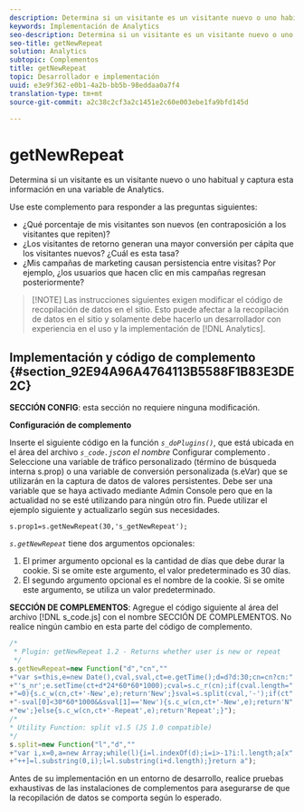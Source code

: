 ```yaml
---
description: Determina si un visitante es un visitante nuevo o uno habitual y captura esta información en una variable de Analytics.
keywords: Implementación de Analytics
seo-description: Determina si un visitante es un visitante nuevo o uno habitual y captura esta información en una variable de Analytics.
seo-title: getNewRepeat
solution: Analytics
subtopic: Complementos
title: getNewRepeat
topic: Desarrollador e implementación
uuid: e3e9f362-e0b1-4a2b-bb5b-98eddaa0a7f4
translation-type: tm+mt
source-git-commit: a2c38c2cf3a2c1451e2c60e003ebe1fa9bfd145d

---
```



# getNewRepeat

Determina si un visitante es un visitante nuevo o uno habitual y captura esta información en una variable de Analytics.

Use este complemento para responder a las preguntas siguientes:

* ¿Qué porcentaje de mis visitantes son nuevos (en contraposición a los visitantes que repiten)?
* ¿Los visitantes de retorno generan una mayor conversión per cápita que los visitantes nuevos? ¿Cuál es esta tasa?
* ¿Mis campañas de marketing causan persistencia entre visitas? Por ejemplo, ¿los usuarios que hacen clic en mis campañas regresan posteriormente?

> [!NOTE] Las instrucciones siguientes exigen modificar el código de recopilación de datos en el sitio. Esto puede afectar a la recopilación de datos en el sitio y solamente debe hacerlo un desarrollador con experiencia en el uso y la implementación de [!DNL Analytics].

## Implementación y código de complemento {#section_92E94A96A4764113B5588F1B83E3DE2C}

**SECCIÓN CONFIG**: esta sección no requiere ninguna modificación.

**Configuración de complemento**

Inserte el siguiente código en la función *`s_doPlugins()`*, que está ubicada en el área del archivo *`s_code.js`con el nombre* Configurar complemento *.* Seleccione una variable de tráfico personalizado (término de búsqueda interna s.prop) o una variable de conversión personalizada (s.eVar) que se utilizarán en la captura de datos de valores persistentes. Debe ser una variable que se haya activado mediante Admin Console pero que en la actualidad no se esté utilizando para ningún otro fin. Puede utilizar el ejemplo siguiente y actualizarlo según sus necesidades.

`s.prop1=s.getNewRepeat(30,'s_getNewRepeat');`

*`s.getNewRepeat`* tiene dos argumentos opcionales:

1. El primer argumento opcional es la cantidad de días que debe durar la cookie. Si se omite este argumento, el valor predeterminado es 30 días.
1. El segundo argumento opcional es el nombre de la cookie. Si se omite este argumento, se utiliza un valor predeterminado.

**SECCIÓN DE COMPLEMENTOS**: Agregue el código siguiente al área del archivo [!DNL s_code.js] con el nombre SECCIÓN DE COMPLEMENTOS. No realice ningún cambio en esta parte del código de complemento.

```js
/* 
 * Plugin: getNewRepeat 1.2 - Returns whether user is new or repeat 
 */ 
s.getNewRepeat=new Function("d","cn","" 
+"var s=this,e=new Date(),cval,sval,ct=e.getTime();d=d?d:30;cn=cn?cn:" 
+"'s_nr';e.setTime(ct+d*24*60*60*1000);cval=s.c_r(cn);if(cval.length=" 
+"=0){s.c_w(cn,ct+'-New',e);return'New';}sval=s.split(cval,'-');if(ct" 
+"-sval[0]<30*60*1000&&sval[1]=='New'){s.c_w(cn,ct+'-New',e);return'N" 
+"ew';}else{s.c_w(cn,ct+'-Repeat',e);return'Repeat';}"); 
/* 
* Utility Function: split v1.5 (JS 1.0 compatible) 
*/ 
s.split=new Function("l","d","" 
+"var i,x=0,a=new Array;while(l){i=l.indexOf(d);i=i>-1?i:l.length;a[x" 
+"++]=l.substring(0,i);l=l.substring(i+d.length);}return a");
```

Antes de su implementación en un entorno de desarrollo, realice pruebas exhaustivas de las instalaciones de complementos para asegurarse de que la recopilación de datos se comporta según lo esperado.
